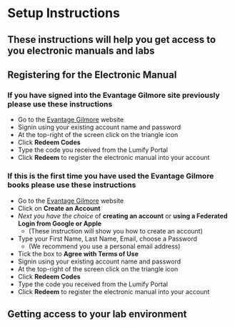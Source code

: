 # Setup Instructions

## These instructions will help you get access to you electronic manuals and labs

## Registering for the Electronic Manual
### If you have signed into the Evantage Gilmore site previously please use these instructions
- Go to the [Evantage Gilmore](https://evantage.gilmoreglobal.com/) website
- Signin using your existing account name and password
- At the top-right of the screen click on the triangle icon
- Click **Redeem Codes**
- Type the code you received from the Lumify Portal
- Click **Redeem** to register the electronic manual into your account

### If this is the first time you have used the Evantage Gilmore books please use these instructions
- Go to the [Evantage Gilmore](https://evantage.gilmoreglobal.com/) website
- Click on **Create an Account**
- *Next you have the choice* of **creating an account** or **using a Federated Login from Google or Apple**
  - (These instruction will show you how to create an account)
- Type your First Name, Last Name, Email, choose a Password
  - (We recommend you use a personal email address)
- Tick the box to **Agree with Terms of Use**
- Signin using your existing account name and password
- At the top-right of the screen click on the triangle icon
- Click **Redeem Codes**
- Type the code you received from the Lumify Portal
- Click **Redeem** to register the electronic manual into your account


## Getting access to your lab environment
